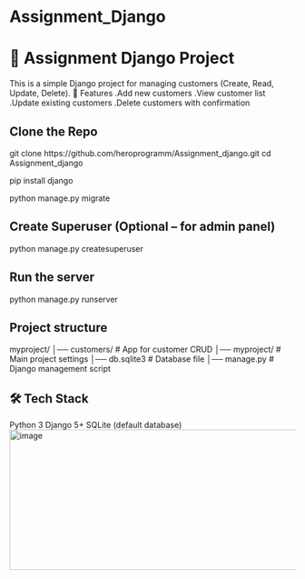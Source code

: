 # Assignment_Django

<div><h1>📝 Assignment Django Project</h1>
<p>This is a simple Django project for managing customers (Create, Read, Update, Delete).
🚀 Features
.Add new customers
.View customer list
.Update existing customers
.Delete customers with confirmation</p></div>

<h2>
  Clone the Repo
</h2>
<p>git clone https://github.com/heroprogramm/Assignment_django.git
cd Assignment_django
</p>

<p>pip install django</p>
<p>python manage.py migrate</p>

<h2>Create Superuser (Optional – for admin panel)</h2>
<p>python manage.py createsuperuser</p>

<h2>Run the server</h2>
<p>python manage.py runserver</p>

<H2>Project structure</H2>
<div>myproject/
│── customers/          # App for customer CRUD
│── myproject/          # Main project settings
│── db.sqlite3          # Database file
│── manage.py           # Django management script
</div>

<h2>🛠️ Tech Stack</h2>

<div>Python 3
Django 5+
SQLite (default database)</div>


<img width="1267" height="247" alt="image" src="https://github.com/user-attachments/assets/0b0a45d4-dd31-4dcc-b573-553dbc7ca359" />
